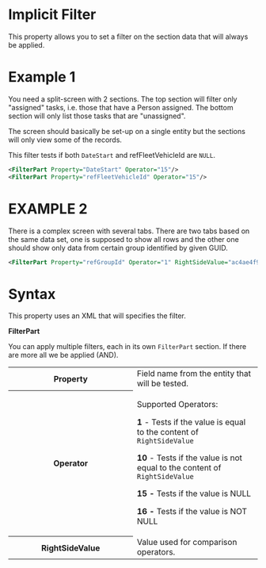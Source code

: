 # Implicit Filter

This property allows you to set a filter on the section data that will always be applied.

# Example 1

You need a split-screen with 2 sections. The top section will filter only "assigned" tasks, i.e. those that have a Person assigned. The bottom section will only list those tasks that are "unassigned".

The screen should basically be set-up on a single entity but the sections will only view some of the records.

This filter tests if both `DateStart` and refFleetVehicleId are `NULL`.

``` xml
<FilterPart Property="DateStart" Operator="15"/>
<FilterPart Property="refFleetVehicleId" Operator="15"/>
```

# EXAMPLE 2

There is a complex screen with several tabs. There are two tabs based on the same data set, one is supposed to show all rows and the other one should show only data from certain group identified by given GUID.

``` xml
<FilterPart Property="refGroupId" Operator="1" RightSideValue="ac4ae4f9-0162-4f3f-c81c-daa2fd2da602"/>
```

# Syntax

This property uses an XML that will specifies the filter.

**FilterPart**

You can apply multiple filters, each in its own `FilterPart` section. If there are more all we be applied (AND).

<table class="confluenceTable">
<colgroup>
<col style="width: 50%" />
<col style="width: 50%" />
</colgroup>
<tbody>
<tr class="odd">
<th class="confluenceTh">Property</th>
<td class="confluenceTd">Field name from the entity that will be tested.</td>
</tr>
<tr class="even">
<th class="confluenceTh">Operator</th>
<td class="confluenceTd"><p>Supported Operators:</p>
<p><strong>1</strong> - Tests if the value is equal to the content of <code>RightSideValue</code></p>
<p><strong>10</strong> - Tests if the value is not equal to the content of <code>RightSideValue</code></p>
<p><strong>15 -</strong> Tests if the value is NULL</p>
<p><strong>16 -</strong> Tests if the value is NOT NULL</p></td>
</tr>
<tr class="odd">
<th class="confluenceTh">RightSideValue</th>
<td class="confluenceTd">Value used for comparison operators.</td>
</tr>
</tbody>
</table>

